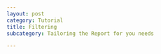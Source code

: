 ```yaml
---
layout: post
category: Tutorial
title: Filtering
subcategory: Tailoring the Report for you needs

---
```

